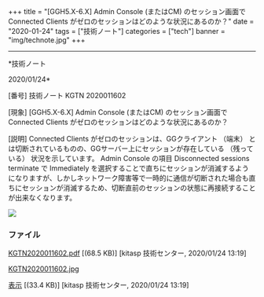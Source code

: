﻿+++
title = "[GGH5.X-6.X] Admin Console (またはCM) のセッション画面で Connected Clients がゼロのセッションはどのような状況にあるのか？"
date = "2020-01-24"
tags = ["技術ノート"]
categories = ["tech"]
banner = "img/technote.jpg"
+++

-----------------------------------------------------------------------------------------------------------------------------

*技術ノート

2020/01/24*


[番号]
技術ノート KGTN 2020011602

[現象]
[GGH5.X-6.X] Admin Console (またはCM) のセッション画面で Connected
Clients がゼロのセッションはどのような状況にあるのか？

[説明]
Connected Clients がゼロのセッションは、GGクライアント （端末）
とは切断されているものの、GGサーバー上にセッションが存在している
（残っている） 状況を示しています。 Admin Console の項目 Disconnected
sessions terminate で Immediately
を選択することで直ちにセッションが消滅するようになりますが、しかしネットワーク障害等で一時的に通信が切断された場合も直ちにセッションが消滅するため、切断直前のセッションの状態に再接続することが出来なくなります。

![](http://techreport.kitasp.net/attachments/download/4461/KGTN2020011602.jpg)


### ファイル

 
 


[KGTN2020011602.pdf](http://techreport.kitasp.net/attachments/download/4460/KGTN2020011602.pdf)
 [(68.5 KB)] [kitasp 技術センター, 2020/01/24
13:19]

[KGTN2020011602.jpg](http://techreport.kitasp.net/attachments/download/4461/KGTN2020011602.jpg)

[表示](http://techreport.kitasp.net/attachments/4461/KGTN2020011602.jpg "表示")
 [(33.4 KB)] [kitasp 技術センター, 2020/01/24
13:19]


 


 

